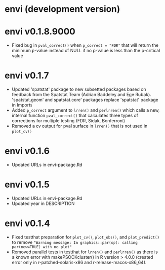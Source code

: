 # envi (development version)

# envi v0.1.8.9000
  * Fixed bug in `pval_correct()` when `p_correct = "FDR"` that will return the minimum p-value instead of NULL if no p-value is less than the p-critical value

# envi v0.1.7
  * Updated 'spatstat' package to new subsetted packages based on feedback from the Spatstat Team (Adrian Baddeley and Ege Rubak). 'spatstat.geom' and spatstat.core' packages replace 'spatstat' package in Imports
  * Added `p_correct` argument to `lrren()` and `perlrren()` which calls a new, internal function `pval_correct()` that calculates three types of corrections for multiple testing (FDR, Sidak, Bonferroni)
  * Removed a cv output for pval surface in `lrren()` that is not used in `plot_cv()`

# envi v0.1.6
  * Updated URLs in envi-package.Rd

# envi v0.1.5
  * Updated URLs in envi-package.Rd
  * Updated year in DESCRIPTION

# envi v0.1.4
  * Fixed testthat preparation for `plot_cv()`, `plot_obs()`, and `plot_predict()` to remove `"Warning message: In graphics::par(op): calling par(new=TRUE) with no plot"`
  * Removed parallel tests in testthat for `lrren()` and `perlrren()` as there is a known error with makePSOCKcluster() in R version > 4.0.0 (created error only in r-patched-solaris-x86 and r-release-macos-x86_64).
  